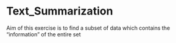 # Text_Summarization
Aim of this exercise is to find a subset of data which contains the “information” of the entire set
